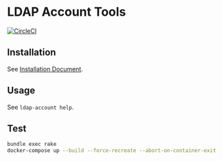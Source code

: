# LDAP Account Tools

[![CircleCI](https://circleci.com/gh/mizunashi-mana/ldap-account-tools.svg?style=svg)](https://circleci.com/gh/mizunashi-mana/ldap-account-tools)

## Installation

See [Installation Document](doc/Installation.md).

## Usage

See `ldap-account help`.

## Test

```bash
bundle exec rake
docker-compose up --build --force-recreate --abort-on-container-exit
```
